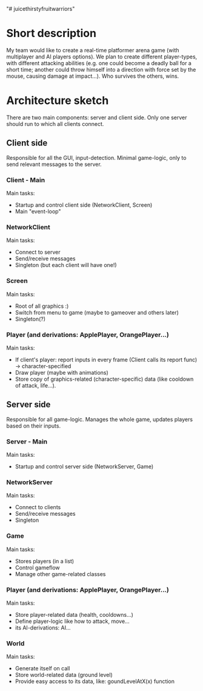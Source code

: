 "# juicethirstyfruitwarriors"

# Short description
My team would like to create a real-time platformer arena game (with multiplayer and AI players options). We plan to create different player-types, with different attacking abilities (e.g. one could become a deadly ball for a short time; another could throw himself into a direction with force set by the mouse, causing damage at impact...). Who survives the others, wins.

# Architecture sketch
There are two main components: server and client side. Only one server should run to which all clients connect.

## Client side
Responsible for all the GUI, input-detection. Minimal game-logic, only to send relevant messages to the server.
### Client - Main
Main tasks:
- Startup and control client side (NetworkClient, Screen)
- Main "event-loop"
### NetworkClient
Main tasks:
- Connect to server
- Send/receive messages
- Singleton (but each client will have one!)
### Screen
Main tasks:
- Root of all graphics :)
- Switch from menu to game (maybe to gameover and others later) 
- Singleton(?)
### Player (and derivations: ApplePlayer, OrangePlayer...)
Main tasks:
- If client's player: report inputs in every frame (Client calls its report func) -> character-specified
- Draw player (maybe with animations)
- Store copy of graphics-related (character-specific) data (like cooldown of attack, life...). 

## Server side
Responsible for all game-logic. Manages the whole game, updates players based on their inputs.
### Server - Main
Main tasks:
- Startup and control server side (NetworkServer, Game)
### NetworkServer
Main tasks:
- Connect to clients
- Send/receive messages
- Singleton
### Game
Main tasks:
- Stores players (in a list)
- Control gameflow
- Manage other game-related classes
### Player (and derivations: ApplePlayer, OrangePlayer...)
Main tasks:
- Store player-related data (health, cooldowns...)
- Define player-logic like how to attack, move...
- its AI-derivations: AI...
### World
Main tasks:
- Generate itself on call
- Store world-related data (ground level)
- Provide easy access to its data, like: goundLevelAtX(x) function
